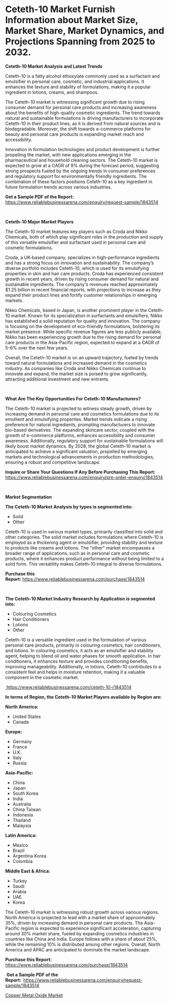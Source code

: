 <p><h1>Ceteth-10 Market Furnish Information about Market Size, Market Share, Market Dynamics, and Projections Spanning from 2025 to 2032.</h1></p><p><strong>Ceteth-10 Market Analysis and Latest Trends</strong></p>
<p><p>Ceteth-10 is a fatty alcohol ethoxylate commonly used as a surfactant and emulsifier in personal care, cosmetic, and industrial applications. It enhances the texture and stability of formulations, making it a popular ingredient in lotions, creams, and shampoos.</p><p>The Ceteth-10 market is witnessing significant growth due to rising consumer demand for personal care products and increasing awareness about the benefits of high-quality cosmetic ingredients. The trend towards natural and sustainable formulations is driving manufacturers to incorporate Ceteth-10 in their product lines, as it is derived from natural sources and is biodegradable. Moreover, the shift towards e-commerce platforms for beauty and personal care products is expanding market reach and accessibility.</p><p>Innovation in formulation technologies and product development is further propelling the market, with new applications emerging in the pharmaceutical and household cleaning sectors. The Ceteth-10 market is expected to grow at a CAGR of 9% during the forecast period, suggesting strong prospects fueled by the ongoing trends in consumer preferences and regulatory support for environmentally friendly ingredients. The combination of these factors positions Ceteth-10 as a key ingredient in future formulation trends across various industries.</p></p>
<p><strong>Get a Sample PDF of the Report:&nbsp;</strong> <a href="https://www.reliablebusinessarena.com/enquiry/request-sample/1843514?utm_campaign=1990&utm_medium=2&utm_source=Github&utm_content=ia&utm_term=03042025&utm_id=ceteth-10">https://www.reliablebusinessarena.com/enquiry/request-sample/1843514</a></p>
<p>&nbsp;</p>
<p><strong>Ceteth-10 Major Market Players</strong></p>
<p><p>The Ceteth-10 market features key players such as Croda and Nikko Chemicals, both of which play significant roles in the production and supply of this versatile emulsifier and surfactant used in personal care and cosmetic formulations.</p><p>Croda, a UK-based company, specializes in high-performance ingredients and has a strong focus on innovation and sustainability. The company’s diverse portfolio includes Ceteth-10, which is used for its emulsifying properties in skin and hair care products. Croda has experienced consistent growth in recent years, driven by rising consumer demand for natural and sustainable ingredients. The company's revenues reached approximately $1.25 billion in recent financial reports, with projections to increase as they expand their product lines and fortify customer relationships in emerging markets.</p><p>Nikko Chemicals, based in Japan, is another prominent player in the Ceteth-10 market. Known for its specialization in surfactants and emulsifiers, Nikko has established a solid reputation for quality and innovation. The company is focusing on the development of eco-friendly formulations, bolstering its market presence. While specific revenue figures are less publicly available, Nikko has been experiencing growth due to the rising demand for personal care products in the Asia-Pacific region, expected to expand at a CAGR of 5-6% over the next few years.</p><p>Overall, the Ceteth-10 market is on an upward trajectory, fueled by trends toward natural formulations and increased demand in the cosmetics industry. As companies like Croda and Nikko Chemicals continue to innovate and expand, the market size is poised to grow significantly, attracting additional investment and new entrants.</p></p>
<p>&nbsp;</p>
<p><strong>What Are The Key Opportunities For Ceteth-10 Manufacturers?</strong></p>
<p><p>The Ceteth-10 market is projected to witness steady growth, driven by increasing demand in personal care and cosmetics formulations due to its emollient and emulsifying properties. Market trends indicate a rising preference for natural ingredients, prompting manufacturers to innovate bio-based derivatives. The expanding skincare sector, coupled with the growth of e-commerce platforms, enhances accessibility and consumer awareness. Additionally, regulatory support for sustainable formulations will likely boost market dynamics. By 2028, the global Ceteth-10 market is anticipated to achieve a significant valuation, propelled by emerging markets and technological advancements in production methodologies, ensuring a robust and competitive landscape.</p></p>
<p><strong>Inquire or Share Your Questions If Any Before Purchasing This Report:</strong> <a href="https://www.reliablebusinessarena.com/enquiry/pre-order-enquiry/1843514?utm_campaign=1990&utm_medium=2&utm_source=Github&utm_content=ia&utm_term=03042025&utm_id=ceteth-10">https://www.reliablebusinessarena.com/enquiry/pre-order-enquiry/1843514</a></p>
<p>&nbsp;</p>
<p><strong>Market Segmentation</strong></p>
<p><strong>The Ceteth-10 Market Analysis by types is segmented into:</strong></p>
<p><ul><li>Solid</li><li>Other</li></ul></p>
<p><p>Ceteth-10 is used in various market types, primarily classified into solid and other categories. The solid market includes formulations where Ceteth-10 is employed as a thickening agent or emulsifier, providing stability and texture to products like creams and lotions. The "other" market encompasses a broader range of applications, such as in personal care and cosmetic products, where it enhances product performance without being limited to a solid form. This versatility makes Ceteth-10 integral to diverse formulations.</p></p>
<p><strong>Purchase this Report:&nbsp;</strong><a href="https://www.reliablebusinessarena.com/purchase/1843514?utm_campaign=1990&utm_medium=2&utm_source=Github&utm_content=ia&utm_term=03042025&utm_id=ceteth-10">https://www.reliablebusinessarena.com/purchase/1843514</a></p>
<p>&nbsp;</p>
<p><strong>The Ceteth-10 Market Industry Research by Application is segmented into:</strong></p>
<p><ul><li>Colouring Cosmetics</li><li>Hair Conditioners</li><li>Lotions</li><li>Other</li></ul></p>
<p><p>Ceteth-10 is a versatile ingredient used in the formulation of various personal care products, primarily in colouring cosmetics, hair conditioners, and lotions. In colouring cosmetics, it acts as an emulsifier and stability agent, helping to blend oil and water phases for smooth application. In hair conditioners, it enhances texture and provides conditioning benefits, improving manageability. Additionally, in lotions, Ceteth-10 contributes to a consistent feel and helps in moisture retention, making it a valuable component in the cosmetic market.</p></p>
<p><a href="https://www.reliablebusinessarena.com/ceteth-10-r1843514?utm_campaign=1990&utm_medium=2&utm_source=Github&utm_content=ia&utm_term=03042025&utm_id=ceteth-10">&nbsp;https://www.reliablebusinessarena.com/ceteth-10-r1843514</a></p>
<p><strong>In terms of Region, the Ceteth-10 Market Players available by Region are:</strong></p>
<p>
    <p> <strong> North America: </strong>
        <ul>
            <li>United States</li>
            <li>Canada</li>
        </ul>
        </p> 
    <p> <strong> Europe: </strong>
        <ul>
            <li>Germany</li>
            <li>France</li>
            <li>U.K.</li>
            <li>Italy</li>
            <li>Russia</li>
        </ul>
        </p> 
    <p> <strong> Asia-Pacific: </strong>
        <ul>
            <li>China</li>
            <li>Japan</li>
            <li>South Korea</li>
            <li>India</li>
            <li>Australia</li>
            <li>China Taiwan</li>
            <li>Indonesia</li>
            <li>Thailand</li>
            <li>Malaysia</li>
        </ul>
        </p> 
    <p> <strong> Latin America: </strong>
        <ul>
            <li>Mexico</li>
            <li>Brazil</li>
            <li>Argentina Korea</li>
            <li>Colombia</li>
        </ul>
        </p> 
    <p> <strong> Middle East & Africa: </strong>
        <ul>
            <li>Turkey</li>
            <li>Saudi</li>
            <li>Arabia</li>
            <li>UAE</li>
            <li>Korea</li>
        </ul>
    </p>
    </p>
<p><p>The Ceteth-10 market is witnessing robust growth across various regions. North America is projected to lead with a market share of approximately 35%, driven by increasing demand in personal care products. The Asia-Pacific region is expected to experience significant acceleration, capturing around 30% market share, fueled by expanding cosmetics industries in countries like China and India. Europe follows with a share of about 25%, while the remaining 10% is distributed among other regions. Overall, North America and APAC are anticipated to dominate the market landscape.</p></p>
<p><strong>Purchase this Report: </strong><a href="https://www.reliablebusinessarena.com/purchase/1843514?utm_campaign=1990&utm_medium=2&utm_source=Github&utm_content=ia&utm_term=03042025&utm_id=ceteth-10">https://www.reliablebusinessarena.com/purchase/1843514</a></p>
<p>&nbsp;<strong>Get a Sample PDF of the Report:&nbsp;&nbsp;</strong><a href="https://www.reliablebusinessarena.com/enquiry/request-sample/1843514?utm_campaign=1990&utm_medium=2&utm_source=Github&utm_content=ia&utm_term=03042025&utm_id=ceteth-10">https://www.reliablebusinessarena.com/enquiry/request-sample/1843514</a></p>
<p><strong></strong></p>
<p><p><a href="https://github.com/MarciaRunte/Market-Research-Report-List-2/blob/main/copper-metal-oxide-market.md?utm_campaign=1990&utm_medium=2&utm_source=Github&utm_content=ia&utm_term=03042025&utm_id=ceteth-10">Copper Metal Oxide Market</a></p></p>